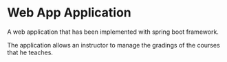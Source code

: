 # Web App Application
A web application that has been implemented with spring boot framework.

The application allows an instructor to manage the gradings of the courses that he teaches.
